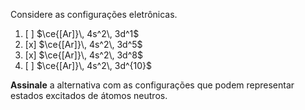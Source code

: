 Considere as configurações eletrônicas.

1. [ ] $\ce{[Ar]}\, 4s^2\, 3d^1$
2. [x] $\ce{[Ar]}\, 4s^2\, 3d^5$
3. [x] $\ce{[Ar]}\, 4s^2\, 3d^8$
4. [ ] $\ce{[Ar]}\, 4s^2\, 3d^{10}$

**Assinale** a alternativa com as configurações que podem representar estados excitados de átomos neutros.
